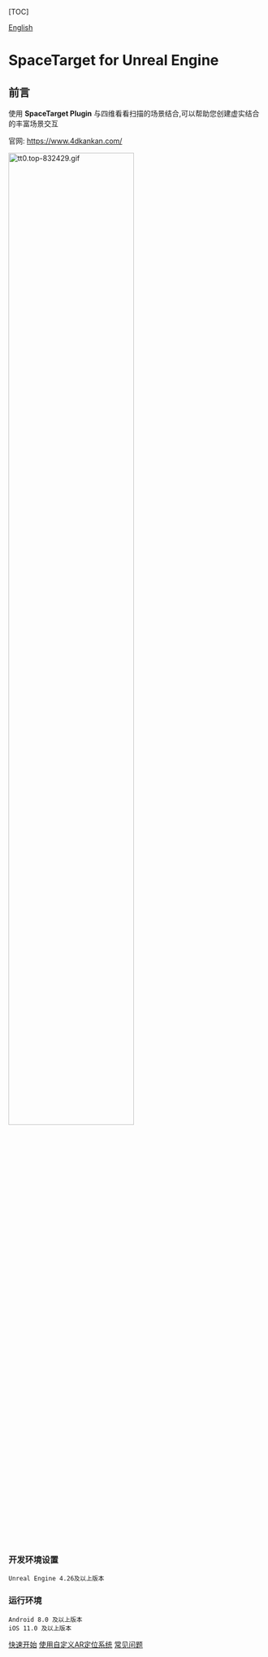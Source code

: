 [TOC]

[English](document/README_EN.md "English")
# SpaceTarget for Unreal Engine

## 前言
使用 **SpaceTarget Plugin** 与四维看看扫描的场景结合,可以帮助您创建虚实结合的丰富场景交互

官网: https://www.4dkankan.com/

<img src=document/doc/ueimgs/60ddcb1246dc4.gif width = "70%"  alt="tt0.top-832429.gif"/>

### 开发环境设置

	Unreal Engine 4.26及以上版本

### 运行环境

	Android 8.0 及以上版本
	iOS 11.0 及以上版本


[快速开始](document/QUICKSTART.md "快速开始")
[使用自定义AR定位系统](document/OTHERARSYSTEM.md "使用自定义AR定位系统")
[常见问题](document/FAQ.md "常见问题")